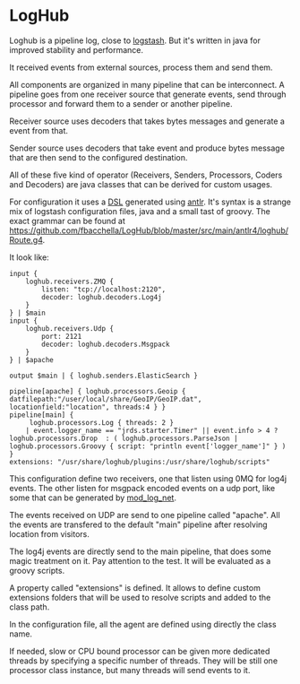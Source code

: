 # LogHub

Loghub is a pipeline log, close to [logstash](https://www.elastic.co/products/logstash "Collect, Enrich & Transport Data"). But it's
written in java for improved stability and performance.

It received events from external sources, process them and send them.

All components are organized in many pipeline that can be interconnect. A pipeline goes from one receiver source
that generate events, send through processor and forward them to a sender or another pipeline.

Receiver source uses decoders that takes bytes messages and generate a event from that.

Sender source uses decoders that take event and produce bytes message that are then send to the configured destination.

All of these five kind of operator (Receivers, Senders, Processors, Coders and Decoders) are java classes that can be derived for
custom usages.

For configuration it uses a [DSL](https://en.wikipedia.org/wiki/Domain-specific_language "Domain specific language") generated
using [antlr](http://www.antlr.org "ANother Tool for Language Recognition"). It's syntax is a strange mix of logstash configuration files,
java and a small tast of groovy. The exact grammar can be found at https://github.com/fbacchella/LogHub/blob/master/src/main/antlr4/loghub/Route.g4.

It look like:

    input {
        loghub.receivers.ZMQ {
            listen: "tcp://localhost:2120",
            decoder: loghub.decoders.Log4j
        }
    } | $main
    input {
        loghub.receivers.Udp {
            port: 2121
            decoder: loghub.decoders.Msgpack
        }
    } | $apache

    output $main | { loghub.senders.ElasticSearch }

    pipeline[apache] { loghub.processors.Geoip { datfilepath:"/user/local/share/GeoIP/GeoIP.dat", locationfield:"location", threads:4 } }
    pipeline[main] {
         loghub.processors.Log { threads: 2 }
        | event.logger_name == "jrds.starter.Timer" || event.info > 4 ? loghub.processors.Drop  : ( loghub.processors.ParseJson | loghub.processors.Groovy { script: "println event['logger_name']" } )
    }
    extensions: "/usr/share/loghub/plugins:/usr/share/loghub/scripts"

This configuration define two receivers, one that listen using 0MQ for log4j events. The other listen for msgpack encoded events on a udp port,
like  some that can be generated by [mod_log_net](https://github.com/fbacchella/mod_log_net "An UDP logger for Apache").

The events received on UDP are send to one pipeline called "apache". All the events are transfered to the default "main" pipeline after resolving location
from visitors.

The log4j events are directly send to the main pipeline, that does some magic treatment on it. Pay attention to the test. It will be evaluated as a groovy scripts.

A property called "extensions" is defined. It allows to define custom extensions folders that will be used to resolve scripts and added to the class path.

In the configuration file, all the agent are defined using directly the class name.

If needed, slow or CPU bound processor can be given more dedicated threads by specifying a specific number of threads. They will be still one processor class instance, but many threads will send events to it.
